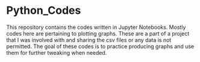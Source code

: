 # Python_Codes
This repository contains the codes written in Jupyter Notebooks.
Mostly codes here are pertaining to plotting graphs. 
These are a part of a project that I was involved with and sharing the csv files or any data is not permitted.
The goal of these codes is to practice producing graphs and use them for further tweaking when needed.
